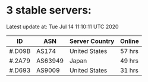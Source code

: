 # 3 stable servers:

Latest update at: Tue Jul 14 11:10:11 UTC 2020

| ID | ASN | Server Country | Online |
| -- | --- | -------------- | ------ |
| #.D09B | AS174 | United States | 57 hrs |
| #.2A79 | AS63949 | Japan | 49 hrs |
| #.D693 | AS9009 | United States | 31 hrs |

